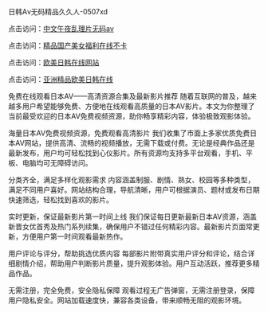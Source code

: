 日韩Aⅴ无码精品久久人-0507xd


点击访问：<a href="https://gsd-agv.pages.dev/">中文午夜乱理片无码av</a>

点击访问：<a href="https://bsdf-5f5.pages.dev/">精品国产美女福利在线不卡</a>

点击访问：<a href="https://tfda.pages.dev/">欧美日韩在线网站</a>

点击访问：<a href="https://rtj-3zo.pages.dev/">亚洲精品欧美日韩在线</a>

 免费在线观看日本AV——高清资源合集及最新影片推荐
随着互联网的普及，越来越多用户希望能够免费、方便地在线观看高质量的日本AV影片。本文为你整理了当前最受欢迎的日本AV免费视频资源，助你畅享精彩内容，体验极致观影体验。

海量日本AV免费视频资源，免费观看高清影片
我们收集了市面上多家优质免费日本AV网站，提供高清、流畅的视频播放，无需下载或付费。无论是经典作品还是最新发布，用户均可轻松找到心仪影片。所有资源均支持多平台观看，手机、平板、电脑均可无障碍访问。

分类齐全，满足多样化观影需求
内容涵盖制服、剧情、熟女、校园等多种类型，满足不同用户喜好。网站结构合理，导航清晰，用户可根据演员、题材或发布日期快速筛选，轻松找到喜欢的影片。

实时更新，保证最新影片第一时间上线
我们保证每日更新最新日本AV资源，涵盖新晋女优首秀及热门系列续集，确保用户不错过任何精彩内容。最新影片页面常更新，方便用户第一时间观看最新热作。

用户评论与评分，帮助挑选优质内容
每部影片附带真实用户评分和评论，结合详细剧情介绍，帮助用户判断影片质量，提升观影体验。用户互动活跃，推荐更多精品作品。

无需注册，完全免费，安全隐私保障
观看过程无广告弹窗，无需注册登录，保障用户隐私安全。网站加载速度快，兼容各类设备，带来顺畅无阻的观影环境。

<span style="display:none;">[Canonical link](https://github.com/7749xduan/99220 ）</span>
